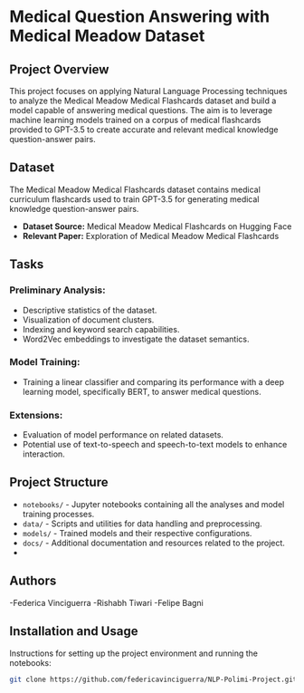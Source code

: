 # Medical Question Answering with Medical Meadow Dataset

## Project Overview
This project focuses on applying Natural Language Processing techniques to analyze the Medical Meadow Medical Flashcards dataset and build a model capable of answering medical questions. The aim is to leverage machine learning models trained on a corpus of medical flashcards provided to GPT-3.5 to create accurate and relevant medical knowledge question-answer pairs.

## Dataset
The Medical Meadow Medical Flashcards dataset contains medical curriculum flashcards used to train GPT-3.5 for generating medical knowledge question-answer pairs.

- **Dataset Source:** Medical Meadow Medical Flashcards on Hugging Face
- **Relevant Paper:** Exploration of Medical Meadow Medical Flashcards

## Tasks
### Preliminary Analysis:
- Descriptive statistics of the dataset.
- Visualization of document clusters.
- Indexing and keyword search capabilities.
- Word2Vec embeddings to investigate the dataset semantics.

### Model Training:
- Training a linear classifier and comparing its performance with a deep learning model, specifically BERT, to answer medical questions.

### Extensions:
- Evaluation of model performance on related datasets.
- Potential use of text-to-speech and speech-to-text models to enhance interaction.

## Project Structure
- `notebooks/` - Jupyter notebooks containing all the analyses and model training processes.
- `data/` - Scripts and utilities for data handling and preprocessing.
- `models/` - Trained models and their respective configurations.
- `docs/` - Additional documentation and resources related to the project.
- 
## Authors
-Federica Vinciguerra
-Rishabh Tiwari
-Felipe Bagni

## Installation and Usage
Instructions for setting up the project environment and running the notebooks:
```bash
git clone https://github.com/federicavinciguerra/NLP-Polimi-Project.git


